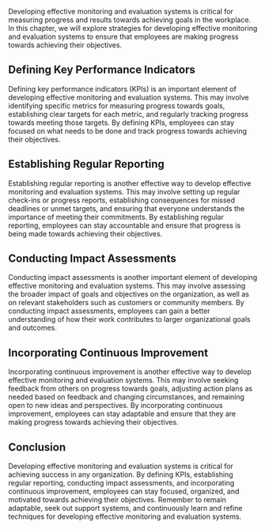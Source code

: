 
Developing effective monitoring and evaluation systems is critical for measuring progress and results towards achieving goals in the workplace. In this chapter, we will explore strategies for developing effective monitoring and evaluation systems to ensure that employees are making progress towards achieving their objectives.

Defining Key Performance Indicators
-----------------------------------

Defining key performance indicators (KPIs) is an important element of developing effective monitoring and evaluation systems. This may involve identifying specific metrics for measuring progress towards goals, establishing clear targets for each metric, and regularly tracking progress towards meeting those targets. By defining KPIs, employees can stay focused on what needs to be done and track progress towards achieving their objectives.

Establishing Regular Reporting
------------------------------

Establishing regular reporting is another effective way to develop effective monitoring and evaluation systems. This may involve setting up regular check-ins or progress reports, establishing consequences for missed deadlines or unmet targets, and ensuring that everyone understands the importance of meeting their commitments. By establishing regular reporting, employees can stay accountable and ensure that progress is being made towards achieving their objectives.

Conducting Impact Assessments
-----------------------------

Conducting impact assessments is another important element of developing effective monitoring and evaluation systems. This may involve assessing the broader impact of goals and objectives on the organization, as well as on relevant stakeholders such as customers or community members. By conducting impact assessments, employees can gain a better understanding of how their work contributes to larger organizational goals and outcomes.

Incorporating Continuous Improvement
------------------------------------

Incorporating continuous improvement is another effective way to develop effective monitoring and evaluation systems. This may involve seeking feedback from others on progress towards goals, adjusting action plans as needed based on feedback and changing circumstances, and remaining open to new ideas and perspectives. By incorporating continuous improvement, employees can stay adaptable and ensure that they are making progress towards achieving their objectives.

Conclusion
----------

Developing effective monitoring and evaluation systems is critical for achieving success in any organization. By defining KPIs, establishing regular reporting, conducting impact assessments, and incorporating continuous improvement, employees can stay focused, organized, and motivated towards achieving their objectives. Remember to remain adaptable, seek out support systems, and continuously learn and refine techniques for developing effective monitoring and evaluation systems.
